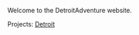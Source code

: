 Welcome to the DetroitAdventure website.

Projects:
[Detroit](https://detroitadventure.github.io/detroit)
